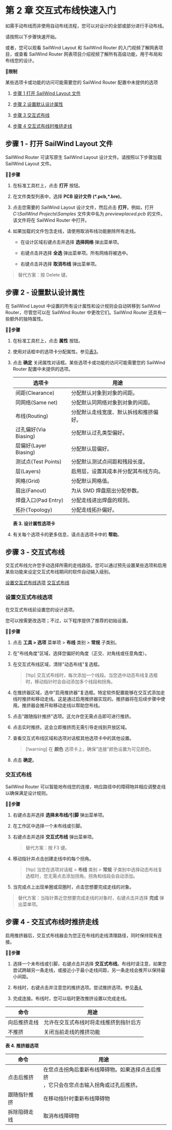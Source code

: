 # 第 2 章 交互式布线快速入门

如需手动布线而非使用自动布线流程，您可以对设计的全部或部分进行手动布线。

请按照以下步骤快速开始。

或者，您可以观看 SailWind Layout 和 SailWind Router 的入门视频了解网表项目，或查看 SailWind Router 网表项目介绍视频了解所有高级功能，用于布局和布线您的设计。


🙊**限制**

某些选项卡或功能的访问可能需要您的 SailWind Router 配置中未提供的选项

1. [步骤 1 打开 SailWind Layout 文件](#page-0-0)

2. [步骤 2 设置默认设计属性](#page-1-0)

3. [步骤 3 交互式布线](#page-2-0)

4. [步骤 4 交互式布线时推挤走线](#page-3-0)

## 步骤 1 - 打开 SailWind Layout 文件

SailWind Router 可读写原生 SailWind Layout 设计文件。请按照以下步骤加载 SailWind Layout 文件。

🏃‍♂️‍**步骤**

1. 在标准工具栏上，点击 **打开** 按钮。

2. 在文件类型列表中，选择 **PCB 设计文件 (\*.pcb,\*.bre)**。

3. 点击您需要的 SailWind Layout 设计文件，然后点击 **打开**。例如，打开 *C:\SailWind Projects\Samples* 文件夹中名为 *previewplaced.pcb* 的文件。该文件将在 SailWind Router 中打开。

4. 如果加载的文件包含走线，请使用取消布线功能删除所有走线。

	- 在设计区域右键点击并选择 **选择网络** 弹出菜单项。

	- 右键点击并选择 **全选** 弹出菜单项。所有网络将被选中。

	- 右键点击并选择 **取消布线** 弹出菜单项。

> 替代方案：按 Delete 键。

## 步骤 2 - 设置默认设计属性

在 SailWind Layout 中设置的所有设计属性和设计规则会自动转移到 SailWind Router，尽管您可以在 SailWind Router 中更改它们。SailWind Router 还具有一些额外的独特属性。

🏃‍♂️‍**步骤**

1. 在标准工具栏上，点击 **属性** 按钮。

2. 使用对话框中的选项卡分配属性。参见[表](#page-1-1)[3](#page-1-1)。

3. 点击 **确定** 关闭属性对话框。某些选项卡或功能的访问可能需要您的 SailWind Router 配置中未提供的选项。

   | 选项卡                | 用途                                   |
   | --------------------- | -------------------------------------- |
   | 间距(Clearance)       | 分配默认对象到对象的间距。             |
   | 同网络(Same net)      | 分配默认同网络对象到对象的间距。       |
   | 布线(Routing)         | 分配默认走线宽度、默认拆线和推挤偏好。 |
   | 过孔偏好(Via Biasing) | 分配默认过孔类型偏好。                 |
   | 层偏好(Layer Biasing) | 分配默认层偏好。                       |
   | 测试点(Test Points)   | 分配默认测试点间距和残段长度。         |
   | 层(Layers)            | 启用层，设置其成本并分配其布线方向。   |
   | 网格(Grid)            | 分配默认网格值。                       |
   | 扇出(Fanout)          | 为从 SMD 焊盘扇出分配参数。            |
   | 焊盘入口(Pad Entry)   | 分配走线进出焊盘的规则。               |
   | 拓扑(Topology)        | 分配走线拓扑偏好。                     |

   **表 3. 设计属性选项卡**

4. 有关每个选项卡的更多信息，请点击选项卡中的 **帮助**。

## 步骤 3 - 交互式布线

交互式布线允许您手动选择所需的走线路径。您可以通过预先设置某些选项和启用某些功能来设定交互式布线期间的软件自动输入级别。

[设置交互式布线选项](#page-2-1) [交互式布线](#page-3-1)

### 设置交互式布线选项

在交互式布线前设置您的设计选项。

您可以按需更改选项；不过，以下程序提供了推荐的初始设置。

🏃‍♂️‍**步骤**

1. 点击 **工具 > 选项** 菜单项 > **布线** 类别 > **常规** 子类别。

2. 在"布线角度"区域，选择您偏好的角度（正交、对角线或任意角度）。

3. 在交互式布线区域，清除"动态布线"复选框。

   > [!tip] 交互式布线时，每次添加一个线段。当您选中动态布线复选框时，移动指针时会自动添加多个线段和拐角。

4. 在推挤器区域，选中"启用推挤器"复选框。特定软件配置能够在交互式添加走线时推挤和移动走线。这是通过启用推挤器实现的。推挤器将在后续步骤中使用。推挤器会推开和移动走线以帮助您布线。

5. 点击"跟随指针推挤"选项。这允许您无需点击即可进行推挤。

6. 点击实时推挤。这会立即推挤而无需引导走线到开放区域。

7. 查看交互式布线区域和选项对话框其他选项卡中的其他设置。

   > [!warning] 在 **颜色** 选项卡上，确保"连接"颜色设置为可见颜色。

8. 点击 **确定**。

### 交互式布线

SailWind Router 可以智能地布线您的连接，响应路径中的障碍物并相应调整走线以确保满足设计规则。

🏃‍♂️‍**步骤**

1. 右键点击并选择 **选择未布线/引脚** 弹出菜单项。

2. 在工作区中选择一个未布线或引脚。

3. 右键点击并选择 **交互式布线** 弹出菜单项。

   > 替代方案：按 F3 键。

4. 移动指针并点击创建走线中的每个拐角。

   > [!tip] 当您在选项对话框 > **布线** 类别 > **常规** 子类别中选择动态布线复选框时，您无需点击添加拐角。拐角和线段会自动添加。

5. 当完成点上出现单圈或双圈时，点击您想要完成走线的对象。

> 替代方案：当指针靠近您想要完成走线的对象时，右键点击并选择 **完成** 弹出菜单项。

## 步骤 4 - 交互式布线时推挤走线

启用推挤器后，交互式布线器会为您正在布线的走线清理路径，同时保持现有连接。

🏃‍♂️‍**步骤**

1. 选择一个未布线或引脚，右键点击并选择 **交互式布线**。布线时请注意，如果您尝试跨越另一条走线，或接近小于最小走线间距，另一条走线会推开以保持最小间距。

2. 布线时，右键点击并注意您的推挤选项。尝试推挤选项。参见[表](#page-3-2)[4.](#page-3-2)

3. 完成连接。布线时，您可以临时更改推挤设置以完成走线。


| 命令           | 用途                                                                     |
|----------------|--------------------------------------------------------------------------|
| 向后推挤走线 | 允许在交互式布线时将走线推挤到指针后方 |
| 不推挤        | 关闭当前走线的推挤功能                                 |

**表 4. 推挤器选项**

| 命令                   | 用途                                                                                                                                      |
|-----------------------|-------------------------------------------------------------------------------------------------------------------------------------------|
| 点击后推挤          | 在您点击拐角后重新布线障碍物。如果选择点击后推挤<br>，它只会在您点击输入拐角或过孔后推挤。 |
| 跟随指针推挤         | 在移动指针时重新布线障碍物                                                                                                   |
| 拆除阻碍走线 | 取消布线障碍物                                                                                                                           |